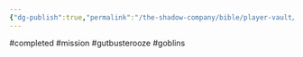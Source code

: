 ```yaml
---
{"dg-publish":true,"permalink":"/the-shadow-company/bible/player-vault/missions/completed-mission-gutbuster-ooze/","title":"Gutbuster oozes"}
---
```


#completed #mission #gutbusterooze #goblins

